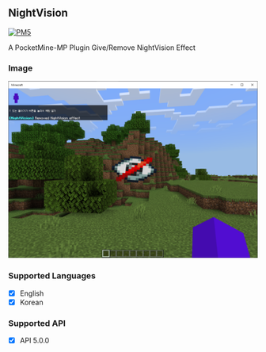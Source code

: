 ## NightVision

<a id="PM5" href="https://github.com/pmmp/PocketMine-MP"><img alt="PM5" src="https://img.shields.io/badge/PMMP-PLUGINS-blue?style=for-the-badge"></a>

A PocketMine-MP Plugin Give/Remove NightVision Effect

### Image

<a id="Image">
    <img src="https://github.com/doraft/NightVision/blob/PM5/assets/image.png" width="1000"  alt="Image"/>
</a>

### Supported Languages

- [X] English
- [X] Korean

### Supported API
- [X] API 5.0.0
